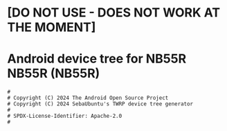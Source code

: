 # **[DO NOT USE - DOES NOT WORK AT THE MOMENT]**
# Android device tree for NB55R NB55R (NB55R)

```
#
# Copyright (C) 2024 The Android Open Source Project
# Copyright (C) 2024 SebaUbuntu's TWRP device tree generator
#
# SPDX-License-Identifier: Apache-2.0
#
```

